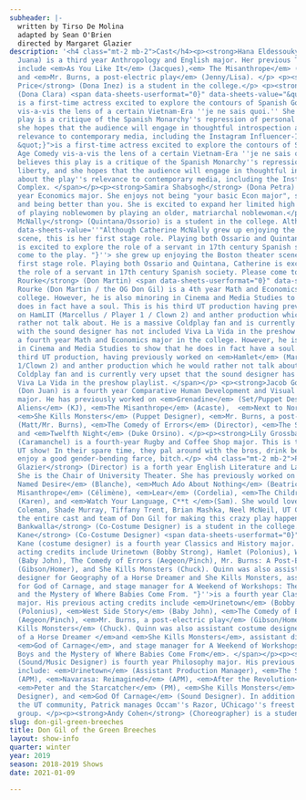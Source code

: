 ```yaml
---
subheader: |-
  written by Tirso De Molina
  adapted by Sean O'Brien
  directed by Margaret Glazier
description: '<h4 class="mt-2 mb-2">Cast</h4><p><strong>Hana Eldessouky</strong> (Dona
  Juana) is a third year Anthropology and English major. Her previous TAPS/UT credits
  include <em>As You Like It</em> (Jacques),<em> The Misanthrope</em> (Philinte),
  and <em>Mr. Burns, a post-electric play</em> (Jenny/Lisa). </p> <p><strong>Elizabeth
  Price</strong> (Dona Inez) is a student in the college.</p> <p><strong>Claudia Fernandez</strong>
  (Dona Clara) <span data-sheets-userformat="0}" data-sheets-value="&quot;Claudia
  is a first-time actress excited to explore the contours of Spanish Golden Age Comedy
  vis-a-vis the lens of a certain Vietnam-Era ''je ne sais quoi.'' She believes this
  play is a critique of the Spanish Monarchy''s repression of personal liberty, and
  she hopes that the audience will engage in thoughtful introspection about the play''s
  relevance to contemporary media, including the Instagram Influencer-Industrial Complex.
  &quot;}">is a first-time actress excited to explore the contours of Spanish Golden
  Age Comedy vis-a-vis the lens of a certain Vietnam-Era ''je ne sais quoi.'' She
  believes this play is a critique of the Spanish Monarchy''s repression of personal
  liberty, and she hopes that the audience will engage in thoughtful introspection
  about the play''s relevance to contemporary media, including the Instagram Influencer-Industrial
  Complex. </span></p><p><strong>Samira Shabsogh</strong> (Dona Petra) is a fourth
  year Economics major. She enjoys not being "your basic Econ major", shaming people,
  and being better than you. She is excited to expand her limited high school repertoire
  of playing noblewomen by playing an older, matriarchal noblewoman.</p><p><strong>Catherine
  McNally</strong> (Quintana/Ossorio) is a student in the college. Although<span data-sheets-userformat="0}"
  data-sheets-value=''"Although Catherine McNally grew up enjoying the Boston theater
  scene, this is her first stage role. Playing both Ossario and Quintana, Catherine
  is excited to explore the role of a servant in 17th century Spanish society. Please
  come to the play. "}''> she grew up enjoying the Boston theater scene, this is her
  first stage role. Playing both Ossario and Quintana, Catherine is excited to explore
  the role of a servant in 17th century Spanish society. Please come to the play.</span></p><p><strong>Gabriel
  Rourke</strong> (Don Martin) <span data-sheets-userformat="0}" data-sheets-value=''"Gabriel
  Rourke (Don Martin / the OG Don Gil) is a 4th year Math and Economics major in the
  college. However, he is also minoring in Cinema and Media Studies to show that he
  does in fact have a soul. This is his third UT production having previously worked
  on HamLIT (Marcellus / Player 1 / Clown 2) and anther production which he would
  rather not talk about. He is a massive Coldplay fan and is currently very upset
  with the sound designer has not included Viva La Vida in the preshow playlist. "}''>is
  a fourth year Math and Economics major in the college. However, he is also minoring
  in Cinema and Media Studies to show that he does in fact have a soul. This is his
  third UT production, having previously worked on <em>Hamlet</em> (Marcellus/Player
  1/Clown 2) and anther production which he would rather not talk about. He is a massive
  Coldplay fan and is currently very upset that the sound designer has not included
  Viva La Vida in the preshow playlist. </span></p> <p><strong>Jacob Goodman</strong>
  (Don Juan) is a fourth year Comparative Human Development and Visual Arts double
  major. He has previously worked on <em>Grenadine</em> (Set/Puppet Designer), <em>The
  Aliens</em> (KJ), <em>The Misanthrope</em> (Acaste),  <em>Next to Normal</em> (Director),
  <em>She Kills Monsters</em> (Puppet Designer), <em>Mr. Burns, a post-electric play</em>
  (Matt/Mr. Burns), <em>The Comedy of Errors</em> (Director), <em>The Seagull </em>(Konstantin),
  and <em>Twelfth Night</em> (Duke Orsino). </p><p><strong>Lily Grossbard</strong>
  (Caramanchel) is a fourth-year Rugby and Coffee Shop major. This is their first
  UT show! In their spare time, they pal around with the bros, drink beer, and occasionally
  enjoy a good gender-bending farce, bitch.</p> <h4 class="mt-2 mb-2">Production Staff</h4><p><strong>Margaret
  Glazier</strong> (Director) is a forth year English Literature and Language Major.
  She is the Chair of University Theater. She has previously worked on <em>A Streetcar
  Named Desire</em> (Blanche), <em>Much Ado About Nothing</em> (Beatrice), <em>The
  Misanthrope</em> (Célimène), <em>Lear</em> (Cordelia), <em>The Children''s Hour</em>
  (Karen), and <em>Watch Your Language, C**t </em>(Sam). She would love to thank Heidi
  Coleman, Shade Murray, Tiffany Trent, Brian Mashka, Neel McNeil, UT Committee and
  the entire cast and team of Don Gil for making this crazy play happen!</p> <p><strong>Afriti
  Bankwalla</strong> (Co-Costume Designer) is a student in the college.</p><p><strong>Quinn
  Kane</strong> (Co-Costume Designer) <span data-sheets-userformat="0}" data-sheets-value=''"Quinn
  Kane (costume designer) is a fourth year Classics and History major. His previous
  acting credits include Urinetown (Bobby Strong), Hamlet (Polonius), West Side Story
  (Baby John), The Comedy of Errors (Aegeon/Pinch), Mr. Burns: A Post-Electric Play
  (Gibson/Homer), and She Kills Monsters (Chuck). Quinn was also assistant costume
  designer for Geography of a Horse Dreamer and She Kills Monsters, assistant director
  for God of Carnage, and stage manager for A Weekend of Workshops: The Hardy Boys
  and the Mystery of Where Babies Come From. "}''>is a fourth year Classics and History
  major. His previous acting credits include <em>Urinetown</em> (Bobby Strong), <em>Hamlet</em>
  (Polonius), <em>West Side Story</em> (Baby John), <em>The Comedy of Errors</em>
  (Aegeon/Pinch), <em>Mr. Burns, a post-electric play</em> (Gibson/Homer), and <em>She
  Kills Monsters</em> (Chuck). Quinn was also assistant costume designer for <em>Geography
  of a Horse Dreamer </em>and <em>She Kills Monsters</em>, assistant director for
  <em>God of Carnage</em>, and stage manager for A Weekend of Workshops: <em>The Hardy
  Boys and the Mystery of Where Babies Come From</em>. </span></p><p><strong>Pat Doyle</strong>
  (Sound/Music Designer) is fourth year Philosophy major. His previous UT credits
  include: <em>Urinetown</em> (Assistant Production Manager), <em>The Seagull</em>
  (APM), <em>Navarasa: Reimagined</em> (APM), <em>After the Revolution</em> (PM),
  <em>Peter and the Starcatcher</em> (PM), <em>She Kills Monsters</em> (Assistant Sound
  Designer), and <em>God Of Carnage</em> (Sound Designer). In addition to work in
  the UT community, Patrick manages Occam''s Razor, UChicago''s freest improv comedy
  group. </p><p><strong>Andy Cohen</strong> (Choreographer) is a student in the college.</p>'
slug: don-gil-green-breeches
title: Don Gil of the Green Breeches
layout: show-info
quarter: winter
year: 2019
season: 2018-2019 Shows
date: 2021-01-09

---
```

